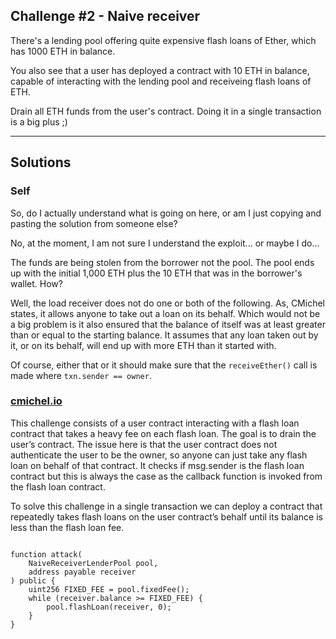 ## Challenge #2 - Naive receiver

There's a lending pool offering quite expensive flash loans of Ether, which has 1000 ETH in balance.

You also see that a user has deployed a contract with 10 ETH in balance, capable of interacting with the lending pool and receiveing flash loans of ETH.

Drain all ETH funds from the user's contract. Doing it in a single transaction is a big plus ;)

-----

## Solutions

### Self

So, do I actually understand what is going on here, or am I just copying and pasting the solution from someone else? 

No, at the moment, I am not sure I understand the exploit... or maybe I do...

The funds are being stolen from the borrower not the pool. The pool ends up with the initial 1,000 ETH plus the 10 ETH that was in the borrower's wallet. How? 

Well, the load receiver does not do one or both of the following. As, CMichel states, it allows anyone to take out a loan on its behalf. Which would not be a big problem is it also ensured that the balance of itself was at least greater than or equal to the starting balance. It assumes that any loan taken out by it, or on its behalf, will end up with more ETH than it started with. 

Of course, either that or it should make sure that the `receiveEther()` call is made where `txn.sender == owner`.

### [cmichel.io](https://cmichel.io/damn-vulnerable-de-fi-solutions/)

This challenge consists of a user contract interacting with a flash loan contract that takes a heavy fee on each flash loan. The goal is to drain the user’s contract. The issue here is that the user contract does not authenticate the user to be the owner, so anyone can just take any flash loan on behalf of that contract. It checks if msg.sender is the flash loan contract but this is always the case as the callback function is invoked from the flash loan contract.

To solve this challenge in a single transaction we can deploy a contract that repeatedly takes flash loans on the user contract’s behalf until its balance is less than the flash loan fee.

```solidity

function attack(
    NaiveReceiverLenderPool pool,
    address payable receiver
) public {
    uint256 FIXED_FEE = pool.fixedFee();
    while (receiver.balance >= FIXED_FEE) {
        pool.flashLoan(receiver, 0);
    }
}

```

